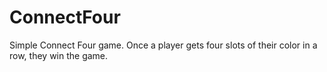 # ConnectFour
Simple Connect Four game.
Once a player gets four slots of their color in a row, they win the game.
